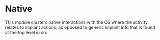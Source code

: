 # Native

This module clusters native interactions with the OS where the activity relates to implant
actions; as opposed to generic implant info that is found at the top level in src